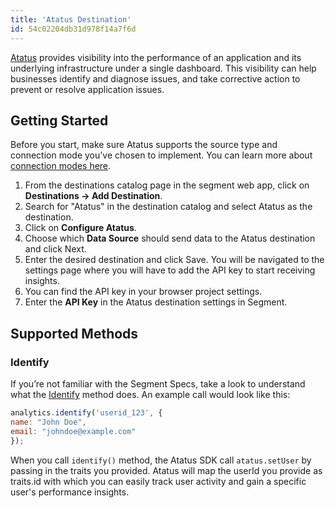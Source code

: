 ```yaml
---
title: 'Atatus Destination'
id: 54c02204db31d978f14a7f6d
---
```


[Atatus](https://www.atatus.com/) provides visibility into the performance of an application and
its underlying infrastructure under a single dashboard. This visibility can help businesses identify
and diagnose issues, and take corrective action to prevent or resolve application issues.

## Getting Started
Before you start, make sure Atatus supports the source type and connection mode you’ve
chosen to implement. You can learn more about [connection modes
here](https://segment.com/docs/connections/destinations/#connection-modes).

1. From the destinations catalog page in the segment web app, click on **Destinations -> Add
Destination**.
2. Search for "Atatus" in the destination catalog and select Atatus as the destination.
3. Click on **Configure Atatus**.
4. Choose which **Data Source** should send data to the Atatus destination and click Next.
5. Enter the desired destination and click Save. You will be navigated to the settings page where
you will have to add the API key to start receiving insights.
6. You can find the API key in your browser project settings.
7. Enter the **API Key** in the Atatus destination settings in Segment.

## Supported Methods

### Identify
If you’re not familiar with the Segment Specs, take a look to understand what the
[Identify](https://segment.com/docs/connections/spec/identify/) method does. An example call
would look like this:

```javascript
analytics.identify('userid_123', {
name: "John Doe",
email: "johndoe@example.com"
});
```
When you call `identify()` method, the Atatus SDK call `atatus.setUser` by passing in the traits you provided.
Atatus will map the userId you provide as traits.id with which you can easily track user activity and
gain a specific user's performance insights.